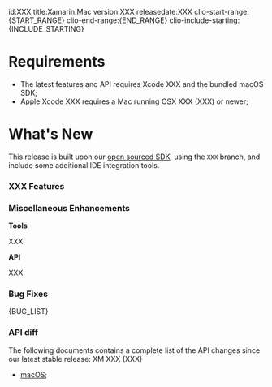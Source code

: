 ﻿id:XXX
title:Xamarin.Mac
version:XXX
releasedate:XXX
clio-start-range:{START_RANGE}
clio-end-range:{END_RANGE}
clio-include-starting:{INCLUDE_STARTING}

Requirements
============

- The latest features and API requires Xcode XXX and the bundled macOS SDK;
- Apple Xcode XXX requires a Mac running OSX XXX (XXX) or newer;

What's New
==========

This release is built upon our [open sourced SDK](https://github.com/xamarin/xamarin-macios),
using the `XXX` branch, and include some additional IDE integration tools.

### XXX Features

### Miscellaneous Enhancements

**Tools**

XXX

**API**

XXX

### Bug Fixes

{BUG_LIST}

### API diff

The following documents contains a complete list of the API changes since our latest stable release: XM XXX (XXX)

* [macOS](/releases/mac/api_changes/XXX);